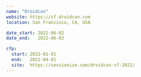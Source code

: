 ```yaml
---
name: "Droidcon"
website: https://sf.droidcon.com
location: San Francisco, CA, USA

date_start: 2022-06-02
date_end:   2022-06-03

cfp:
  start: 2022-01-01
  end:   2022-04-01
  site:  https://sessionize.com/droidcon-sf-2022/
---
```

